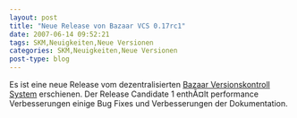 ```yaml
---
layout: post
title: "Neue Release von Bazaar VCS 0.17rc1"
date: 2007-06-14 09:52:21
tags: SKM,Neuigkeiten,Neue Versionen
categories: SKM,Neuigkeiten,Neue Versionen
post-type: blog
---
```

Es ist eine neue Release vom dezentralisierten <a href="http://bazaar-vcs.org/">Bazaar Versionskontroll System</a> erschienen. Der Release Candidate 1 enthÃ¤lt performance Verbesserungen einige Bug Fixes und Verbesserungen der Dokumentation.